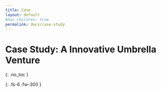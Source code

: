 ```yaml
---
title: Case
layout: default
#has_children: true
permalink: docs/case-study
---
```


# Case Study: A Innovative Umbrella Venture
{: .no_toc }

{: .fs-6 .fw-300 }
